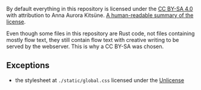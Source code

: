By default everything in this repository is licensed under the [CC BY-SA 4.0](https://creativecommons.org/licenses/by-sa/4.0/legalcode) with attribution to Anna Aurora Kitsüne. [A human-readable summary of the license](https://creativecommons.org/licenses/by-sa/4.0/).

Even though some files in this repository are Rust code, not files containing mostly flow text, they still contain flow text with creative writing to be served by the webserver. This is why a CC BY-SA was chosen.

## Exceptions

- the stylesheet at `./static/global.css` licensed under the [Unlicense](https://unlicense.org/)
